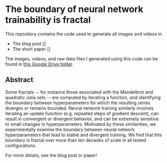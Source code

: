 # The boundary of neural network trainability is fractal

This repository contains the code used to generate all images and videos in
- The blog post []
- The short paper []

The images, videos, and raw data files I generated using this code can be found in [this Google Drive folder](https://drive.google.com/drive/folders/1-LKmtV1-kP-VJClHUuPlzRb2WPQMq4mx).

## Abstract

Some fractals -- for instance 
those associated with
the Mandelbrot and quadratic Julia sets -- 
are computed by iterating a function, and identifying the 
boundary between hyperparameters for which the resulting series diverges or remains bounded. 
Neural network training similarly involves iterating an update function (e.g. repeated steps of gradient descent), can result in convergent or divergent behavior, 
and can be extremely sensitive to small changes in hyperparameters. 
Motivated by these similarities, we experimentally examine the boundary between neural network hyperparameters that lead to stable and divergent training. 
We find that this boundary is fractal 
over more than ten decades of scale in all tested configurations.

For more details, see the blog post or paper!
